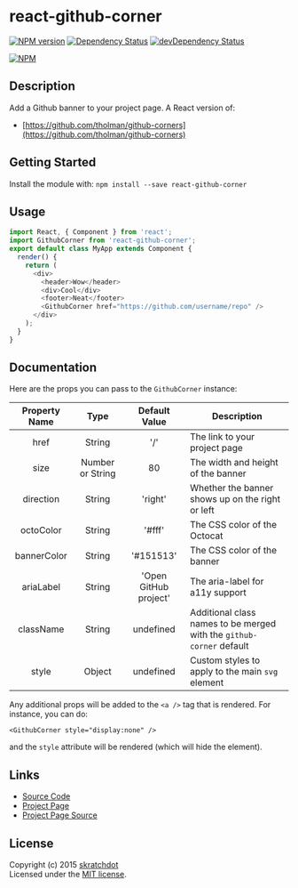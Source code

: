 # react-github-corner

[![NPM version](https://badge.fury.io/js/react-github-corner.svg)](http://badge.fury.io/js/react-github-corner)
[![Dependency Status](https://david-dm.org/skratchdot/react-github-corner.svg)](https://david-dm.org/skratchdot/react-github-corner)
[![devDependency Status](https://david-dm.org/skratchdot/react-github-corner/dev-status.svg)](https://david-dm.org/skratchdot/react-github-corner#info=devDependencies)

[![NPM](https://nodei.co/npm/react-github-corner.png)](https://npmjs.org/package/react-github-corner)


## Description

Add a Github banner to your project page. A React version of:

- [https://github.com/tholman/github-corners](https://github.com/tholman/github-corners)


## Getting Started

Install the module with: `npm install --save react-github-corner`


## Usage

```javascript
import React, { Component } from 'react';
import GithubCorner from 'react-github-corner';
export default class MyApp extends Component {
  render() {
    return (
      <div>
        <header>Wow</header>
        <div>Cool</div>
        <footer>Neat</footer>
        <GithubCorner href="https://github.com/username/repo" />
      </div>
    );
  }
}
```


## Documentation

Here are the props you can pass to the `GithubCorner` instance:

| Property Name | Type | Default Value | Description |
|:-------------:|:----:|:-------------:|-------------|
| href | String | '/' | The link to your project page |
| size | Number or String | 80 | The width and height of the banner |
| direction | String | 'right' | Whether the banner shows up on the right or left |
| octoColor | String | '#fff' | The CSS color of the Octocat |
| bannerColor | String | '#151513' | The CSS color of the banner |
| ariaLabel | String | 'Open GitHub project' | The aria-label for a11y support |
| className | String | undefined | Additional class names to be merged with the `github-corner` default |
| style | Object | undefined | Custom styles to apply to the main `svg` element |

Any additional props will be added to the `<a />` tag that is rendered.
For instance, you can do:
```
<GithubCorner style="display:none" />
```
and the `style` attribute will be rendered (which will hide the element).


## Links

- [Source Code](https://github.com/skratchdot/react-github-corner/)
- [Project Page](http://projects.skratchdot.com/react-github-corner/)
- [Project Page Source](https://github.com/skratchdot/react-github-corner/tree/gh-pages)


## License
Copyright (c) 2015 [skratchdot](http://skratchdot.com/)  
Licensed under the [MIT license](LICENSE-MIT).
